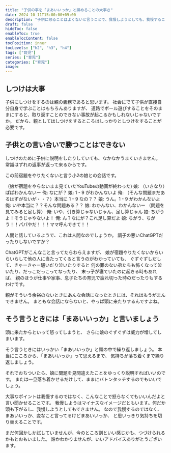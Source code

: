 ```yaml
---
title: "子供の事を「まあいいっか」と諦めることの大事さ"
date: 2024-10-11T15:00:00+09:00
description: "子供に怒ることはよくないと言うことで、我慢しようとしても、我慢することってとても難しいんですよね。それについてインスタでちょっといいアドバイスを見かけました"
draft: false
hideToc: false
enableToc: true
enableTocContent: false
tocPosition: inner
tocLevels: ["h2", "h3", "h4"]
tags: ["育児"]
series: ["育児"]
categories: ["育児"]
image:
---
```


## しつけは大事

子供にしつけをするのは親の義務であると思います。
社会にでて子供が直接自分自身で学ぶことはもちろんありますが、
道路でボール遊びすることをそのままにすると、取り返すことのできない事故が起こるかもしれないじゃないですか。
だから、親としてはしつけをするところはしっかりとしつけをすることが必要です。

## 子供との言い合いで勝つことはできない

しつけのために子供に説明をしたりしていても、なかなかうまくいきません。
常識はずれの返事が返って来るからです。

この前宿題をやりたくないと言う小2の娘との会話です。

（娘が宿題をやらないまま見ていたYouTubeの動画が終わった)
娘: （いきなり）ぱぱわかんないー
俺: なにが？
娘: 1 - 9 がわかんないよ
俺: （そんな問題まだあるはずがないが・・？）本当に 1 - 9 なの？？
娘: うん。1 - 9 がわかんないよ
俺: いや本当に？？そんな問題ある？？
娘: わかんない、わかんないー
（問題を見てみると足し算）
俺: いや、引き算じゃないじゃん、足し算じゃん
娘: ちがうよ！そうじゃやないよ！
俺: ん？なにが？これ足し算だよ
娘: ちがう、ちがう！！パパやだ！！！ママ呼んできて！！

人間と話しているようで、これは人間なのでしょうか。
調子の悪いChatGPTだったりしないですか？

ChatGPTがこんなこと言ってたらわらえますが、
娘が宿題やりたくないからいらいらして他の人に当たってくると言うのがわかっていても、
ぐずぐずしだして、きゃーきゃー騒いだり泣いたりすると
何の罪のない弟たちも怖くなって泣いたり、だっこだっこってなったり、
末っ子が寝ていたのに起きる時もあれば、
親のほうが仕事や家事、息子たちの育児で疲れ切った時のだったりもするわけです。

親がそういう余裕のないときにあんな会話になったときには、それはもうがまんできません。
まともな会話にならないと、やっぱ頭に来たりするんですよね。

## そう言うときには「まあいいっか」と言いましょう

頭に来たからといって怒ってしまうと、
さらに娘のぐずぐずは威力が増してしまいます。

そう言うときにはいっかい「まあいいっか」と頭の中で繰り返しましょう。
本当にこころから、「まあいいっか」って思えるまで、
気持ちが落ち着くまで繰り返しましょう。

それでおちついたら、娘に問題を見間違えたことをゆっくり説明すればいいのです。
または一旦落ち着かせるだけして、ままにバトンタッチするのでもいいでしょう。

大事なポイントは我慢するのではなく、こんなことで怒らなくてもいいんだよと言い聞かせることです。
我慢しようはマイナスなイメージだともいます。何だか頭も下がるし、我慢しようとしてもできません。
なので我慢するのではなく、まあいいっか、変なこと言ってるけどまあいいっか、
と思いっきり気持ちを切り替えることです。

まだ何回かしか試していませんが、今のところ割といい感じかも、つづけられるかもとおもいました。
誰かわかりませんが、いいアドバイスありがとうございます。
